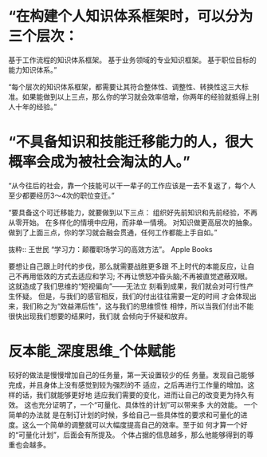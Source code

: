 # “在构建个人知识体系框架时，可以分为三个层次：
基于工作流程的知识体系框架。
基于业务领域的专业知识框架。
基于职位目标的能力知识体系。”

“每个层次的知识体系框架，都需要让其符合整体性、调整性、转换性这三大标准。如果能做到以上三点，那么你的学习就会效率倍增，你两年的经验就抵得上别人十年的经验。”

# “不具备知识和技能迁移能力的人，很大概率会成为被社会淘汰的人。”

“从今往后的社会，靠一个技能可以干一辈子的工作应该是一去不复返了，每个人至少都要经历3～4次的职位变迁。”

“要具备这个可迁移能力，就要做到以下三点：
组织好先前知识和先前经验，不再从零开始。
在多样化的情境中应用，而非单一情境。
对知识做更高层次的抽象。
做到了上面三点，你的学习就会融会贯通，任何工作都能上手自如。”

抜粋:: 王世民  “学习力：颠覆职场学习的高效方法”。 Apple Books  

要想让自己跟上时代的步伐，那么就需要战胜更多跟 不上时代的本能反应，让自己不再用低效的方式去适应和学习; 不再让愤怒冲昏头脑;不再被直觉遮蔽双眼。
这就造成了我们思维的“短视偏向”——无法立 刻看到成果，我们就会对可行性产生怀疑。
但是，与我们的感官相反，我们的付出往往需要一定的时间 才会体现出来，我们称之为“效益滞后性”，这与我们的思维惯性
相悖，所以当我们付出不能很快出现我们想要的结果时，我们就 会倾向于怀疑和放弃。
# 反本能_深度思维_个体赋能
较好的做法是慢慢增加自己的任务量，第一天设置较少的任 务量。发现自己能够完成，并且身体上没有感觉到较为强烈的不 适应，之后再进行工作量的增加。这样的话，我们就能够更好地 适应我们需要的变化，进而让自己的改变更为持久有效。
这也充分证明了，一个“可量化、具体性的计划”可以带来多 大的效能。
一个简单的办法就 是在制订计划的时候，多给自己一些具体性的要求和可量化的进 度。这么一个简单的调整就可以大幅度提高自己的效率。至于如 何才算一个好的“可量化计划”，后面会有所提及。
个体占据的信息越多，那么他能够得到的尊重也会越多。

